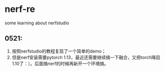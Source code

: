 # nerf-re
some learning about nerfstudio  

## 0521:  
1. 按照nerfstudio的教程复现了一个简单的demo；  
2. 但是nerf安装需要pytorch 1.13，最近还需要继续搞一下融合，又把torch降回1.10了：）。后面搞nerf的时候再新开一个环境搞。  
